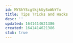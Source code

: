 ```yaml
---
id: MYShYScgtkjkUySoWbYfx
title: Tips Tricks and Hacks
desc: ''
updated: 1641414621386
created: 1641414621386
stub: true
---
```



